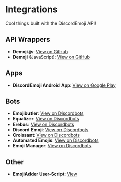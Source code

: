 # Integrations
Cool things built with the DiscordEmoji API!


## API Wrappers

- **Demoji.js**: [View on Github](https://github.com/Jinzulen/DEmojiJS)
- **Demoji** (JavaScript): [View on GitHub](https://github.com/chroventer/demoji)

## Apps

- **DiscordEmoji Android App**: [View on Google Play](https://play.google.com/store/apps/details?id=com.extraconcentratedjuice.discordemoji)

## Bots

- **Emojibutler**: [View on Discordbots](https://discordbots.org/bot/415637632660537355)
- **Equalizer**: [View on Discordbots](https://discordbots.org/bot/equalizer)
- **Erebus**: [View on Discordbots](https://discordbots.org/bot/408738823162429440)
- **Discord Emoji**: [View on Discordbots](https://discordbots.org/bot/448527818855284756)
- **Croissant**: [View on Discordbots](https://discordbots.org/bot/441444584988606464)
- **Automated Emojis**: [View on Discordbots](https://discordbots.org/bot/498139045495439360)
- **Emoji Manager**: [View on Discordbots](https://discordbots.org/bot/515193679732801536)

## Other

- **EmojiAdder User-Script**: [View](https://openuserjs.org/scripts/HouraiElixir/DiscordEmoji_EmojiAdder)
